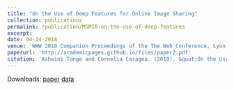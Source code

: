 ```yaml
---
title: "On the Use of Deep Features for Online Image Sharing"
collection: publications
permalink: /publication/MSM18-on-the-use-of-deep-features
excerpt: 
date: 04-24-2018
venue: 'WWW 2018 Companion Proceedings of the The Web Conference, Lyon, France.'
paperurl: 'http://academicpages.github.io/files/paper2.pdf'
citation: 'Ashwini Tonge and Cornelia Caragea. (2018). &quot;On the Use of "Deep" Features for Online Image Sharing.&quot; <i>In Companion Proceedings of the The Web Conference 2018 (WWW '18). International World Wide Web Conferences Steering Committee, Republic and Canton of Geneva, Switzerland, 1317-1321.</i>.'
---
```

Downloads: [paper](http://academicpages.github.io/files/paper2.pdf) [data](http://academicpages.github.io/files/paper2.pdf)
